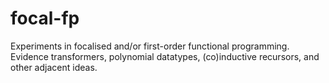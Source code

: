 # focal-fp
Experiments in focalised and/or first-order functional programming. Evidence transformers, polynomial datatypes, (co)inductive recursors, and other adjacent ideas.
